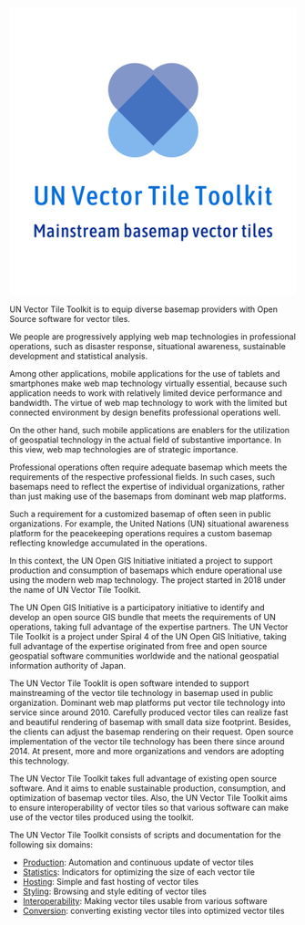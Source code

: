 ![logo](logo.png)

UN Vector Tile Toolkit is to equip diverse basemap providers with Open Source software for vector tiles.

We people are progressively applying web map technologies in professional operations, such as disaster response, situational awareness, sustainable development and statistical analysis.

Among other applications, mobile applications for the use of tablets and smartphones make web map technology virtually essential, because such application needs to work with relatively limited device performance and bandwidth. The virtue of web map technology to work with the limited but connected environment by design benefits professional operations well.

On the other hand, such mobile applications are enablers for the utilization of geospatial technology in the actual field of substantive importance. In this view, web map technologies are of strategic importance.

Professional operations often require adequate basemap which meets the requirements of the respective professional fields. In such cases, such basemaps need to reflect the expertise of individual organizations, rather than just making use of the basemaps from dominant web map platforms.

Such a requirement for a customized basemap of often seen in public organizations. For example, the United Nations (UN) situational awareness platform for the peacekeeping operations requires a custom basemap reflecting knowledge accumulated in the operations.

In this context, the UN Open GIS Initiative initiated a project to support production and consumption of basemaps which endure operational use using the modern web map technology. The project started in 2018 under the name of UN Vector Tile Toolkit.

The UN Open GIS Initiative is a participatory initiative to identify and develop an open source GIS bundle that meets the requirements of UN operations, taking full advantage of the expertise partners. The UN Vector Tile Toolkit is a project under Spiral 4 of the UN Open GIS Initiative, taking full advantage of the expertise originated from free and open source geospatial software communities worldwide and the national geospatial information authority of Japan.

The UN Vector Tile Tooklit is open software intended to support mainstreaming of the vector tile technology in basemap used in public organization. Dominant web map platforms put vector tile technology into service since around 2010. Carefully produced vector tiles can realize fast and beautiful rendering of basemap with small data size footprint. Besides, the clients can adjust the basemap rendering on their request. Open source implementation of the vector tile technology has been there since around 2014. At present, more and more organizations and vendors are adopting this technology.

The UN Vector Tile Toolkit takes full advantage of existing open source software. And it aims to enable sustainable production, consumption, and optimization of basemap vector tiles. Also, the UN Vector Tile Toolkit aims to ensure interoperability of vector tiles so that various software can make use of the vector tiles produced using the toolkit.

The UN Vector Tile Toolkit consists of scripts and documentation for the following six domains:

- [Production](production): Automation and continuous update of vector tiles
- [Statistics](statistics): Indicators for optimizing the size of each vector tile
- [Hosting](hosting): Simple and fast hosting of vector tiles
- [Styling](styling): Browsing and style editing of vector tiles
- [Interoperability](interoperability): Making vector tiles usable from various software
- [Conversion](conversion): converting existing vector tiles into optimized vector tiles
